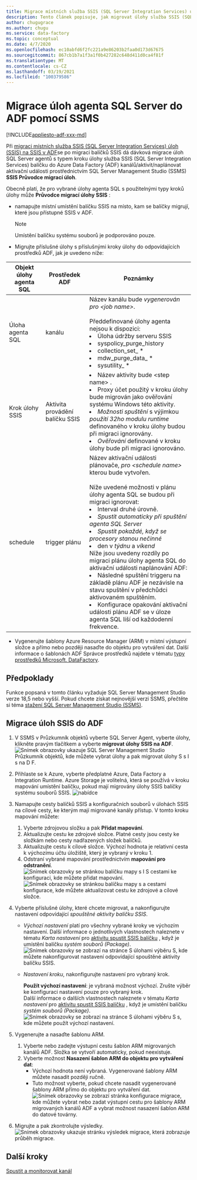 ```yaml
---
title: Migrace místních služba SSIS (SQL Server Integration Services) úloh (SSIS) do Azure Data Factory
description: Tento článek popisuje, jak migrovat úlohy služba SSIS (SQL Server Integration Services) (SSIS) na Azure Data Factory kanály/aktivity/triggery pomocí SQL Server Management Studio.
author: chugugrace
ms.author: chugu
ms.service: data-factory
ms.topic: conceptual
ms.date: 4/7/2020
ms.openlocfilehash: ec10abfd6f2fc221a9e86203b2faa0d173d67675
ms.sourcegitcommit: 867cb1b7a1f3a1f0b427282c648d411d0ca4f81f
ms.translationtype: MT
ms.contentlocale: cs-CZ
ms.lasthandoff: 03/19/2021
ms.locfileid: "100379586"
---
```

# <a name="migrate-sql-server-agent-jobs-to-adf-with-ssms"></a>Migrace úloh agenta SQL Server do ADF pomocí SSMS

[!INCLUDE[appliesto-adf-xxx-md](includes/appliesto-adf-xxx-md.md)]

Při [migraci místních služba SSIS (SQL Server Integration Services) úloh (SSIS) na SSIS v ADF](scenario-ssis-migration-overview.md)se po migraci balíčků SSIS dá dávková migrace úloh SQL Server agentů s typem kroku úlohy služba SSIS (SQL Server Integration Services) balíčku do Azure Data Factory (ADF) kanálů/aktivit/naplánovat aktivační události prostřednictvím SQL Server Management Studio (SSMS) **SSIS Průvodce migrací úloh**.

Obecně platí, že pro vybrané úlohy agenta SQL s použitelnými typy kroků úlohy může **Průvodce migrací úlohy SSIS** :

- namapujte místní umístění balíčku SSIS na místo, kam se balíčky migrují, které jsou přístupné SSIS v ADF.
    > [!NOTE]
    > Umístění balíčku systému souborů je podporováno pouze.
- Migrujte příslušné úlohy s příslušnými kroky úlohy do odpovídajících prostředků ADF, jak je uvedeno níže:

|Objekt úlohy agenta SQL  |Prostředek ADF  |Poznámky|
|---------|---------|---------|
|Úloha agenta SQL|kanálu     |Název kanálu bude *vygenerován pro \<job name>*. <br> <br> Předdefinované úlohy agenta nejsou k dispozici: <li> Úloha údržby serveru SSIS <li> syspolicy_purge_history <li> collection_set_ * <li> mdw_purge_data_ * <li> sysutility_ *|
|Krok úlohy SSIS|Aktivita provádění balíčku SSIS|<li> Název aktivity bude \<step name> . <li> Proxy účet použitý v kroku úlohy bude migrován jako ověřování systému Windows této aktivity. <li> *Možnosti spuštění* s výjimkou *použití 32ho modulu runtime* definovaného v kroku úlohy budou při migraci ignorovány. <li> *Ověřování* definované v kroku úlohy bude při migraci ignorováno.|
|schedule      |trigger plánu        |Název aktivační události plánovače, *pro \<schedule name>* kterou bude vytvořen. <br> <br> Níže uvedené možnosti v plánu úlohy agenta SQL se budou při migraci ignorovat: <li> Interval druhé úrovně. <li> *Spustit automaticky při spuštění agenta SQL Server* <li> *Spustit pokaždé, když se procesory stanou nečinné* <li> den v *týdnu* a *víkend*<time zone> <br> Níže jsou uvedeny rozdíly po migraci plánu úlohy agenta SQL do aktivační události naplánování ADF: <li> Následné spuštění triggeru na základě plánu ADF je nezávisle na stavu spuštění v předchůdci aktivovaném spuštěním. <li> Konfigurace opakování aktivační události plánu ADF se v úloze agenta SQL liší od každodenní frekvence.|

- Vygenerujte šablony Azure Resource Manager (ARM) v místní výstupní složce a přímo nebo později nasaďte do objektu pro vytváření dat. Další informace o šablonách ADF Správce prostředků najdete v tématu [typy prostředků Microsoft. DataFactory](/azure/templates/microsoft.datafactory/allversions).

## <a name="prerequisites"></a>Předpoklady

Funkce popsaná v tomto článku vyžaduje SQL Server Management Studio verze 18,5 nebo vyšší. Pokud chcete získat nejnovější verzi SSMS, přečtěte si téma [stažení SQL Server Management Studio (SSMS)](/sql/ssms/download-sql-server-management-studio-ssms).

## <a name="migrate-ssis-jobs-to-adf"></a>Migrace úloh SSIS do ADF

1. V SSMS v Průzkumník objektů vyberte SQL Server Agent, vyberte úlohy, klikněte pravým tlačítkem a vyberte **migrovat úlohy SSIS na ADF**.
![Snímek obrazovky ukazuje SQL Server Management Studio Průzkumník objektů, kde můžete vybrat úlohy a pak migrovat úlohy S s I s na D F.](media/how-to-migrate-ssis-job-ssms/menu.png)

1. Přihlaste se k Azure, vyberte předplatné Azure, Data Factory a Integration Runtime. Azure Storage je volitelná, která se používá v kroku mapování umístění balíčku, pokud mají migrovány úlohy SSIS balíčky systému souborů SSIS.
![nabídce](media/how-to-migrate-ssis-job-ssms/step1.png)

1. Namapujte cesty balíčků SSIS a konfiguračních souborů v úlohách SSIS na cílové cesty, ke kterým mají migrované kanály přístup. V tomto kroku mapování můžete:

    1. Vyberte zdrojovou složku a pak **Přidat mapování**.
    1. Aktualizujte cestu ke zdrojové složce. Platné cesty jsou cesty ke složkám nebo cesty nadřazených složek balíčků.
    1. Aktualizujte cestu k cílové složce. Výchozí hodnota je relativní cesta k výchozímu účtu úložiště, který je vybraný v kroku 1.
    1. Odstraní vybrané mapování prostřednictvím **mapování pro odstranění**.
![Snímek obrazovky se stránkou balíčku mapy s I S cestami ke konfiguraci, kde můžete přidat mapování. ](media/how-to-migrate-ssis-job-ssms/step2.png)
 ![ Snímek obrazovky se stránkou balíčku mapy s a cestami konfigurace, kde můžete aktualizovat cestu ke zdrojové a cílové složce.](media/how-to-migrate-ssis-job-ssms/step2-1.png)

1. Vyberte příslušné úlohy, které chcete migrovat, a nakonfigurujte nastavení odpovídající *spouštěné aktivity balíčku SSIS*.

    - *Výchozí nastavení* platí pro všechny vybrané kroky ve výchozím nastavení. Další informace o jednotlivých vlastnostech naleznete v tématu *Karta nastavení* pro [aktivitu spustit SSIS balíčku](how-to-invoke-ssis-package-ssis-activity.md) , když je umístění balíčku *systém souborů (Package)*.
    ![Snímek obrazovky se zobrazí na stránce S úlohami výběru S, kde můžete nakonfigurovat nastavení odpovídající spouštěné aktivity balíčku SSIS.](media/how-to-migrate-ssis-job-ssms/step3-1.png)
    - *Nastavení kroku*, nakonfigurujte nastavení pro vybraný krok.
        
        **Použít výchozí nastavení**: je vybraná možnost výchozí. Zrušte výběr ke konfiguraci nastavení pouze pro vybraný krok.  
        Další informace o dalších vlastnostech naleznete v tématu *Karta nastavení* pro [aktivitu spustit SSIS balíčku](how-to-invoke-ssis-package-ssis-activity.md) , když je umístění balíčku *systém souborů (Package)*.
    ![Snímek obrazovky se zobrazí na stránce S úlohami výběru S s, kde můžete použít výchozí nastavení.](media/how-to-migrate-ssis-job-ssms/step3-2.png)

1. Vygenerujte a nasaďte šablonu ARM.
    1. Vyberte nebo zadejte výstupní cestu šablon ARM migrovaných kanálů ADF. Složka se vytvoří automaticky, pokud neexistuje.
    2. Vyberte možnost **Nasazení šablon ARM do objektu pro vytváření dat**:
        - Výchozí hodnota není vybraná. Vygenerované šablony ARM můžete nasadit později ručně.
        - Tuto možnost vyberte, pokud chcete nasadit vygenerované šablony ARM přímo do objektu pro vytváření dat.
    ![Snímek obrazovky se zobrazí stránka konfigurace migrace, kde můžete vybrat nebo zadat výstupní cestu pro šablony ARM migrovaných kanálů ADF a vybrat možnost nasazení šablon ARM do datové továrny.](media/how-to-migrate-ssis-job-ssms/step4.png)

1. Migrujte a pak zkontrolujte výsledky.
![Snímek obrazovky ukazuje stránku výsledek migrace, která zobrazuje průběh migrace.](media/how-to-migrate-ssis-job-ssms/step5.png)

## <a name="next-steps"></a>Další kroky

[Spustit a monitorovat kanál](how-to-invoke-ssis-package-ssis-activity.md)